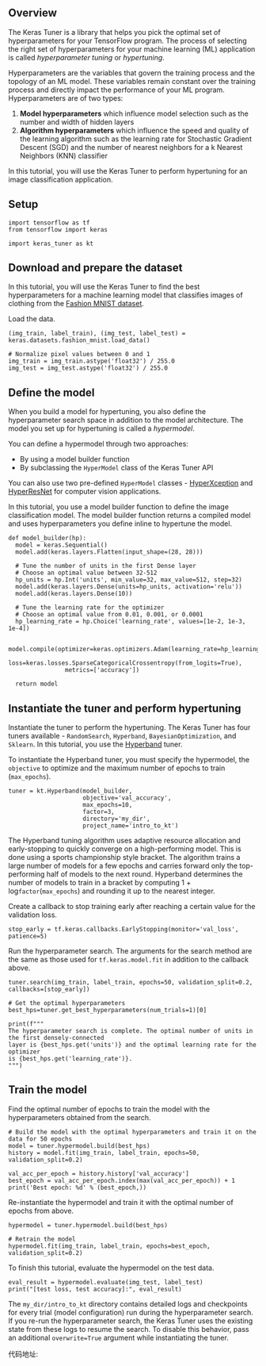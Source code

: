 ## Overview

The Keras Tuner is a library that helps you pick the optimal set of hyperparameters for your TensorFlow program. The process of selecting the right set of hyperparameters for your machine learning (ML) application is called *hyperparameter tuning* or *hypertuning*.

Hyperparameters are the variables that govern the training process and the topology of an ML model. These variables remain constant over the training process and directly impact the performance of your ML program. Hyperparameters are of two types:

1. **Model hyperparameters** which influence model selection such as the number and width of hidden layers
2. **Algorithm hyperparameters** which influence the speed and quality of the learning algorithm such as the learning rate for Stochastic Gradient Descent (SGD) and the number of nearest neighbors for a k Nearest Neighbors (KNN) classifier

In this tutorial, you will use the Keras Tuner to perform hypertuning for an image classification application.

## Setup

```
import tensorflow as tf
from tensorflow import keras
```

```
import keras_tuner as kt
```

## Download and prepare the dataset

In this tutorial, you will use the Keras Tuner to find the best hyperparameters for a machine learning model that classifies images of clothing from the [Fashion MNIST dataset](https://github.com/zalandoresearch/fashion-mnist).

Load the data.

```
(img_train, label_train), (img_test, label_test) = keras.datasets.fashion_mnist.load_data()
```

```
# Normalize pixel values between 0 and 1
img_train = img_train.astype('float32') / 255.0
img_test = img_test.astype('float32') / 255.0
```

## Define the model

When you build a model for hypertuning, you also define the hyperparameter search space in addition to the model architecture. The model you set up for hypertuning is called a *hypermodel*.

You can define a hypermodel through two approaches:

- By using a model builder function
- By subclassing the `HyperModel` class of the Keras Tuner API

You can also use two pre-defined `HyperModel` classes - [HyperXception](https://keras-team.github.io/keras-tuner/documentation/hypermodels/#hyperxception-class) and [HyperResNet](https://keras-team.github.io/keras-tuner/documentation/hypermodels/#hyperresnet-class) for computer vision applications.

In this tutorial, you use a model builder function to define the image classification model. The model builder function returns a compiled model and uses hyperparameters you define inline to hypertune the model.

```
def model_builder(hp):
  model = keras.Sequential()
  model.add(keras.layers.Flatten(input_shape=(28, 28)))

  # Tune the number of units in the first Dense layer
  # Choose an optimal value between 32-512
  hp_units = hp.Int('units', min_value=32, max_value=512, step=32)
  model.add(keras.layers.Dense(units=hp_units, activation='relu'))
  model.add(keras.layers.Dense(10))

  # Tune the learning rate for the optimizer
  # Choose an optimal value from 0.01, 0.001, or 0.0001
  hp_learning_rate = hp.Choice('learning_rate', values=[1e-2, 1e-3, 1e-4])

  model.compile(optimizer=keras.optimizers.Adam(learning_rate=hp_learning_rate),
                loss=keras.losses.SparseCategoricalCrossentropy(from_logits=True),
                metrics=['accuracy'])

  return model
```

## Instantiate the tuner and perform hypertuning

Instantiate the tuner to perform the hypertuning. The Keras Tuner has four tuners available - `RandomSearch`, `Hyperband`, `BayesianOptimization`, and `Sklearn`. In this tutorial, you use the [Hyperband](https://arxiv.org/pdf/1603.06560.pdf) tuner.

To instantiate the Hyperband tuner, you must specify the hypermodel, the `objective` to optimize and the maximum number of epochs to train (`max_epochs`).

```
tuner = kt.Hyperband(model_builder,
                     objective='val_accuracy',
                     max_epochs=10,
                     factor=3,
                     directory='my_dir',
                     project_name='intro_to_kt')
```

The Hyperband tuning algorithm uses adaptive resource allocation and early-stopping to quickly converge on a high-performing model. This is done using a sports championship style bracket. The algorithm trains a large number of models for a few epochs and carries forward only the top-performing half of models to the next round. Hyperband determines the number of models to train in a bracket by computing 1 + log`factor`(`max_epochs`) and rounding it up to the nearest integer.

Create a callback to stop training early after reaching a certain value for the validation loss.

```
stop_early = tf.keras.callbacks.EarlyStopping(monitor='val_loss', patience=5)
```

Run the hyperparameter search. The arguments for the search method are the same as those used for `tf.keras.model.fit` in addition to the callback above.

```
tuner.search(img_train, label_train, epochs=50, validation_split=0.2, callbacks=[stop_early])

# Get the optimal hyperparameters
best_hps=tuner.get_best_hyperparameters(num_trials=1)[0]

print(f"""
The hyperparameter search is complete. The optimal number of units in the first densely-connected
layer is {best_hps.get('units')} and the optimal learning rate for the optimizer
is {best_hps.get('learning_rate')}.
""")
```

## Train the model

Find the optimal number of epochs to train the model with the hyperparameters obtained from the search.

```
# Build the model with the optimal hyperparameters and train it on the data for 50 epochs
model = tuner.hypermodel.build(best_hps)
history = model.fit(img_train, label_train, epochs=50, validation_split=0.2)

val_acc_per_epoch = history.history['val_accuracy']
best_epoch = val_acc_per_epoch.index(max(val_acc_per_epoch)) + 1
print('Best epoch: %d' % (best_epoch,))
```

Re-instantiate the hypermodel and train it with the optimal number of epochs from above.

```
hypermodel = tuner.hypermodel.build(best_hps)

# Retrain the model
hypermodel.fit(img_train, label_train, epochs=best_epoch, validation_split=0.2)
```

To finish this tutorial, evaluate the hypermodel on the test data.

```
eval_result = hypermodel.evaluate(img_test, label_test)
print("[test loss, test accuracy]:", eval_result)
```

The `my_dir/intro_to_kt` directory contains detailed logs and checkpoints for every trial (model configuration) run during the hyperparameter search. If you re-run the hyperparameter search, the Keras Tuner uses the existing state from these logs to resume the search. To disable this behavior, pass an additional `overwrite=True` argument while instantiating the tuner.

代码地址: 